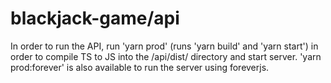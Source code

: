 # blackjack-game/api

In order to run the API, run 'yarn prod' (runs 'yarn build' and 'yarn start') in order to compile TS to JS into the /api/dist/ directory and start server. 'yarn prod:forever' is also available to run the server using foreverjs.